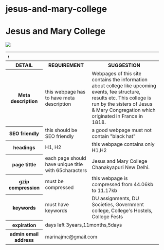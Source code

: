 # jesus-and-mary-college
<!DOCTYPE html>
<html lang="en">
<head>
    <meta charset="UTF-8">
    <meta name="viewport" content="width=device-width, initial-scale=1">
<title>JMC</title>
<link href="/JMC/assets/css/style.css?v=b17e44f34d01db74c0d32322381a9c10a02fe685" rel="stylesheet">
</head>
  
<body>
    <div class="container markdown-body">
    <h1 id="JMC">Jesus and Mary College</h1>
<img src="http://collegedunia.com/public/college_data/images/campusimage/1412427543js1.jpg"><table>

<tbody>

<tr>
<th colspan="3"><marquee direction="right">Jesus and Mary College</marquee></th>
</tr>

<tr>
<th>DETAIL</th>
<th>REQUIREMENT</th>
<th>SUGGESTION</th>
</tr>

<tr>
<th>Meta description</th>
<td>this webpage has to have meta description</td>
<td>Webpages of this site contains the information about college like upcoming events, fee structure, results etc. This college is run by the sisters of Jesus &amp; Mary Congregation which originated in France in 1818.</td>
</tr>

<tr>
<th>SEO friendly</th>
<td>this should be SEO friendly</td>
<td>a good webpage must not contain "black hat"</td>
</tr>

<tr>
<th>headings</th>
<td>H1, H2</td>
<td>this webpage contains only H1,H2</td>
</tr>

<tr>
<th>page tittle</th>
<td>each page should have unique title with 65characters</td>
<td>Jesus and Mary College Chanakyapuri New Delhi.</td>
</tr>

<tr>
<th>gzip compression</th>
<td>must be compressed</td>
<td>this webpage is compressed from 44.06kb to 11.17kb</td>
</tr>

<tr>
<th>keywords</th>
<td>must have keywords</td>
<td>DU assignments, DU Societies, Government college, College's Hostels, College Fests</td>
</tr>

<tr>
<th>expiration</th>
<td colspan="2">days left 3years,11months,5days</td>
</tr>

<tr>
<th>admin email address</th>
<td colspan="2">marinajmc@gmail.com</td>
</tr>

</tbody>
</table>

 </div>
 </body></html>
